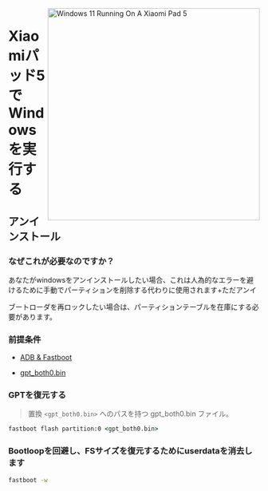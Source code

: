 <img align="right" src="https://raw.githubusercontent.com/erdilS/Port-Windows-11-Xiaomi-Pad-5/main/nabu.png" width="425" alt="Windows 11 Running On A Xiaomi Pad 5">

# Xiaomiパッド5でWindowsを実行する

## アンインストール

### なぜこれが必要なのですか？

あなたがwindowsをアンインストールしたい場合、これは人為的なエラーを避けるために手動でパーティションを削除する代わりに使用されます+ただアンイ

ブートローダを再ロックしたい場合は、パーティションテーブルを在庫にする必要があります。

### 前提条件 

- [ADB & Fastboot](https://developer.android.com/studio/releases/platform-tools)
  
- [gpt_both0.bin](https://github.com/erdilS/Port-Windows-11-Xiaomi-Pad-5/releases/download/1.0/gpt_both0.bin)

### GPTを復元する
> 置換 ```<gpt_both0.bin>``` へのパスを持つ gpt_both0.bin ファイル。

```cmd
fastboot flash partition:0 <gpt_both0.bin>
```

### Bootloopを回避し、FSサイズを復元するためにuserdataを消去します
```cmd
fastboot -w
```
